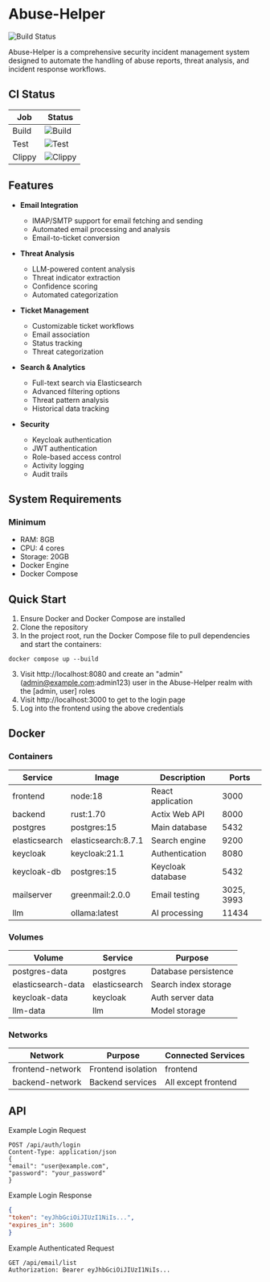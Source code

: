 # Abuse-Helper

![Build Status](https://github.com/habibayoub/Abuse-Helper/workflows/Rust%20CI/badge.svg)

Abuse-Helper is a comprehensive security incident management system designed to automate the handling of abuse reports, threat analysis, and incident response workflows.

## CI Status

| Job       | Status                                                                                                                    |
|-----------|---------------------------------------------------------------------------------------------------------------------------|
| Build     | ![Build](https://github.com/habibayoub/Abuse-Helper/actions/workflows/rust-ci.yml/badge.svg?event=push&job=build)   |
| Test      | ![Test](https://github.com/habibayoub/Abuse-Helper/actions/workflows/rust-ci.yml/badge.svg?event=push&job=test)     |
| Clippy    | ![Clippy](https://github.com/habibayoub/Abuse-Helper/actions/workflows/rust-ci.yml/badge.svg?event=push&job=clippy) |


## Features

- **Email Integration**
  - IMAP/SMTP support for email fetching and sending
  - Automated email processing and analysis
  - Email-to-ticket conversion

- **Threat Analysis**
  - LLM-powered content analysis
  - Threat indicator extraction
  - Confidence scoring
  - Automated categorization

- **Ticket Management**
  - Customizable ticket workflows
  - Email association
  - Status tracking
  - Threat categorization

- **Search & Analytics**
  - Full-text search via Elasticsearch
  - Advanced filtering options
  - Threat pattern analysis
  - Historical data tracking

- **Security**
  - Keycloak authentication
  - JWT authentication
  - Role-based access control
  - Activity logging
  - Audit trails

## System Requirements

### Minimum
- RAM: 8GB
- CPU: 4 cores
- Storage: 20GB
- Docker Engine
- Docker Compose

## Quick Start

1. Ensure Docker and Docker Compose are installed
2. Clone the repository
3. In the project root, run the Docker Compose file to pull dependencies and start the containers:
```shell
docker compose up --build
```
3. Visit http://localhost:8080 and create an "admin" (admin@example.com:admin123) user in the Abuse-Helper realm with the [admin, user] roles
4. Visit http://localhost:3000 to get to the login page
5. Log into the frontend using the above credentials

## Docker

### Containers

| Service | Image | Description | Ports |
|---------|-------|-------------|-------|
| frontend | node:18 | React application | 3000 |
| backend | rust:1.70 | Actix Web API | 8000 |
| postgres | postgres:15 | Main database | 5432 |
| elasticsearch | elasticsearch:8.7.1 | Search engine | 9200 |
| keycloak | keycloak:21.1 | Authentication | 8080 |
| keycloak-db | postgres:15 | Keycloak database | 5432 |
| mailserver | greenmail:2.0.0 | Email testing | 3025, 3993 |
| llm | ollama:latest | AI processing | 11434 |

### Volumes

| Volume | Service | Purpose |
|--------|---------|---------|
| postgres-data | postgres | Database persistence |
| elasticsearch-data | elasticsearch | Search index storage |
| keycloak-data | keycloak | Auth server data |
| llm-data | llm | Model storage |

### Networks

| Network | Purpose | Connected Services |
|---------|---------|-------------------|
| frontend-network | Frontend isolation | frontend |
| backend-network | Backend services | All except frontend |


## API

Example Login Request
```http
POST /api/auth/login
Content-Type: application/json
{
"email": "user@example.com",
"password": "your_password"
}
```
Example Login Response
```json
{
"token": "eyJhbGciOiJIUzI1NiIs...",
"expires_in": 3600
}
```
Example Authenticated Request
```http
GET /api/email/list
Authorization: Bearer eyJhbGciOiJIUzI1NiIs...
```
